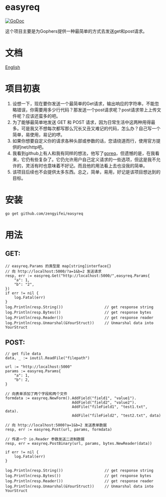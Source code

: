 # easyreq
[![GoDoc](https://godoc.org/github.com/zengyifei/easyreq?status.svg)](https://godoc.org/github.com/zengyifei/easyreq)

这个项目主要是为Gophers提供一种最简单的方式去发送get和post请求。

文档
===
[English](README.md)

项目初衷
===
1. 设想一下，现在要你发送一个最简单的Get请求，输出响应的字符串，不能忽略错误，你需要用多少行代码？那发送一个post请求呢？post请求带上上传文件呢？应该还蛮多的吧。  
2. 为了能够最简单地发送 GET 和 POST 请求，因为日常生活中这两种用得最多。可是我又不想每次都写那么冗长又丑又难记的代码，怎么办？自己写一个简单，易使用，易记的啰。  
3. 如果你想要自定义你的请求各种头部或参数的话，您请绕道而行，使用官方提供的net/http吧。  
4. 我看到github上有人和我有同样的想法，他写了[goreq](https://github.com/franela/goreq)，但遗憾的是，在我看来，它仍有些复杂了。它仍允许用户自己定义请求的一些选项，但这是我不允许的，灵活有时也意味着不好记。而且他的用法看上去也没我的简单。  
5. 该项目后续也不会提供太多东西。总之，简单，易用，好记是该项目想达到的目标。

安装
===
``` sh
go get github.com/zengyifei/easyreq
```

用法
===
## GET:

```Golang
// easyreq.Params 的类型是 map[string]interface{}
// 向 http://localhost:5000/?a=1&b=2 发送请求
resp, err := easyreq.Get("http://localhost:5000/",easyreq.Params{
    "a": 1,
    "b": "2",
})
if err != nil {
    log.Fatal(err)
}
log.Println(resp.String())      　　　　　　　 // get response string
log.Println(resp.Bytes())       　　　　　　　 // get response bytes
log.Println(resp.Reader())      　　　　　　　 // get response reader
log.Println(resp.Unmarshal(&YourStruct))　   // Unmarshal data into YourStruct
```

## POST:
```Golang
// get file data
data, _ := ioutil.ReadFile("filepath")

url := "http://localhost:5000"
params := easyreq.Params{
    "a": 1,
    "b": 2,
}

// 向表单添加了两个字段和两个文件
formdata := easyreq.NewForm().AddField("field1", "value1").
                              AddField("field2", "value2").
                              AddFile("fileField1", "test1.txt", data).
                              AddFile("fileField2", "test2.txt", data)

// 向 http://localhost:5000?a=1&b=2 发送表单数据
resp, err := easyreq.Post(url, params, formdata)

// 传递一个 io.Reader 参数发送二进制数据
resp, err = easyreq.PostBinary(url, params, bytes.NewReader(data))

if err != nil {
	log.Fatal(err)
}

log.Println(resp.String())      　　　　　　　 // get response string
log.Println(resp.Bytes())       　　　　　　　 // get response bytes
log.Println(resp.Reader())      　　　　　　　 // get response reader
log.Println(resp.Unmarshal(&YourStruct))　   // Unmarshal data into YourStruct
```
